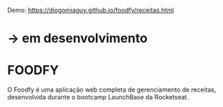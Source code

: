 Demo: https://diogomiaguy.github.io/foodfy/receitas.html

# -> em desenvolvimento

# FOODFY
 O Foodfy é uma aplicação web completa de gerenciamento de receitas, desenvolvida durante o bootcamp LaunchBase da Rocketseat.
